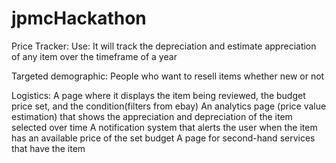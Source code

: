 # jpmcHackathon

Price Tracker:
Use: It will track the depreciation and estimate appreciation of any item over the timeframe of a year

Targeted demographic:
People who want to resell items whether new or not

Logistics:
A page where it displays the item being reviewed, the budget price set, and the condition(filters from ebay)
An analytics page (price value estimation) that shows the appreciation and depreciation of the item selected over time
A notification system that alerts the user when the item has an available price of the set budget
 A page for second-hand services that have the item 
